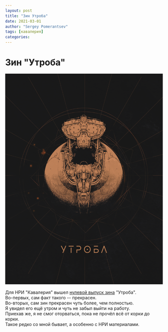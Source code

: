 ```yaml
---
layout: post
title: "Зин Утроба"
date: 2021-03-01
author: "Sergey Pomerantsev"
tags: [кавалерия]
categories:
---
```


# Зин "Утроба"

![](/assets/images/_utroba.png)

Для НРИ "Кавалерия" вышел [нулевой выпуск зина](https://swampcult.allsync.com/index.php/s/ez5mqfeyxKygKEk#pdfviewer) "Утроба".  
Во-первых, сам факт такого -- прекрасен.  
Во-вторых, сам зин прекрасен чуть более, чем полностью.  
Я увидел его ещё утром и чуть не забыл выйти на работу.  
Приехав же, я не смог оторваться, пока не прочёл всё от корки до корки.  
Такое редко со мной бывает, а особенно с НРИ материалами.
